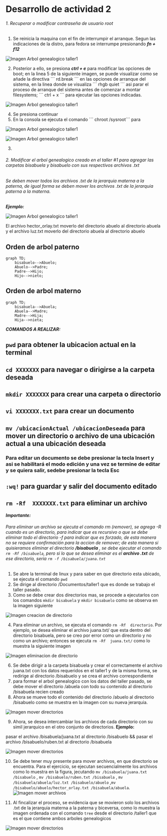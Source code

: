 
# Desarrollo de actividad 2
###### 1. Recuperar o modificar contraseña de usuario root

1. Se reinicia la maquina con el fin de interrumpir el arranque. Segun las indicaciones de la distro, para fedora se interrumpe presionando ***fn + f12*** 

![Imagen Arbol genealogico taller1](https://github.com/HectorBlandon/linux1/blob/66a2173f78a956a902c06238b187956df765496d/Seguimiento/1/Taller1Linux/Captura9.PNG)

2. Posterior a ello, se presiona ***ctrl + e*** para modificar las opciones de boot; en la linea 5 de la siguiente imagen, se puede visualizar como se añade la directiva ´´´ rd.break ´´´ en las opciones de arranque del sistema, en la linea donde se visualiza ´´´ rhgb quiet ´´´  asi parar el proceso de arranque del sistema antes de comenzar a montar filesystems; ´´´ ctrl + x ´´´ para ejecutar las opciones indicadas.

![Imagen Arbol genealogico taller1](https://github.com/HectorBlandon/linux1/blob/66a2173f78a956a902c06238b187956df765496d/Seguimiento/1/Taller1Linux/Captura11.PNG)
 
 
4. Se presiona continuar
5. En la consola se ejecuta el comando ´´´ chroot /sysroot´´´  para 

![Imagen Arbol genealogico taller1](https://github.com/HectorBlandon/linux1/blob/66a2173f78a956a902c06238b187956df765496d/Seguimiento/1/Taller1Linux/Captura11.PNG)


![Imagen Arbol genealogico taller1](https://github.com/HectorBlandon/linux1/blob/66a2173f78a956a902c06238b187956df765496d/Seguimiento/1/Taller1Linux/Captura11.PNG)

3. 
###### 2. Modificar el arbol genealogico creado en el taller #1 para agregar las carpetas bisabuela y bisabuelo con sus respectivos archivos .txt

###### Se deben mover todos los archivos .txt de la jerarquia materna a la paterna, de igual forma se deben mover los archivos .txt de la jerarquia paterna a la materna.
***Ejemplo:***

![Imagen Arbol genealogico taller1](https://github.com/HectorBlandon/linux1/blob/66a2173f78a956a902c06238b187956df765496d/Seguimiento/1/Taller1Linux/Captura7.PNG)

El archivo hector_orlay.txt moverlo del directorio abuelo al directorio abuela y el archivo luz.txt moverlo del directorio abuela al directorio abuelo
## Orden de arbol paterno

```mermaid
graph TD;
    bisabuelo-->Abuelo;
    Abuelo-->Padre;
    Padre-->Hijo;
    Hijo-->nieto;
```
## Orden de arbol materno

```mermaid
graph TD;
    bisabuela-->Abuela;
    Abuela-->Madre;
    Madre-->Hija;
    Hija-->nieta;
```

***COMANDOS A REALIZAR:***
## ``` pwd ``` para obtener la ubicacion actual en la terminal
## ``` cd XXXXXXX ``` para navegar o dirigirse a la carpeta deseada
## ``` mkdir XXXXXXX ``` para crear una carpeta o directorio
## ``` vi XXXXXXX.txt ``` para crear un documento
## ``` mv /ubicacionActual /ubicacionDeseada ``` para mover un directorio o archivo de una ubicación actual a una ubicación deseada
### Para editar un documento se debe presionar la tecla **Insert** y asi se habilitará el modo edición y una vez se termine de editar y se quiera salir, sedebe presionar la tecla **Esc**
## ``` :wq! ``` para guardar y salir del documento editado
## ``` rm -Rf  XXXXXXX.txt ``` para eliminar un archivo
***Importante:***
###### Para eliminar un archivo se ejecuta el comando rm (remover), se agrega -R cuando es un directorio, para indicar que es recursivo o que se debe eliminar todo el directorio -f para indicar que es forzado, de esta manera no se requiere confirmación para la accion de remover; de esta manera si quisieramos eliminar el directorio **/bisabuela** , se debe ejecutar el comando  ``` rm -Rf /bisabuela ```, pero si lo que se desea eliminar es el **archivo .txt** de ese directorio, seria  ``` rm -f /bisabuela/juana.txt ```



1. Se abre la terminal de linux y para saber en que directorio esta ubicado, se ejecuta el comando  ``` pwd ```
2. Se dirige al directorio /Documentos/taller1 que es donde se trabajo el taller pasado.
3. Como se debe crear dos directorios mas, se procede a ejecutarlos con los comandos ``` mkdir bisabuela ``` y ``` mkdir bisabuelo ``` como se observa en la imagen siguiente 

![Imagen creacion de directorio](https://github.com/HectorBlandon/linux1/blob/2c7e702683cd8bff4c637c3107448f531febcde2/Seguimiento/2/Taller2Linux/Captura1.PNG)

4. Para eliminar un archivo, se ejecuta el comando ``` rm -Rf  directorio ```. Por ejemplo, se desea eliminar el archivo juana.txt/ que esta dentro del directorio bisabuela, pero se creo por error como un directorio y no como un archivo; entonces se ejecuta ``` rm -Rf  juana.txt/ ``` como lo muestra la siguiente imagen

![Imagen eliminacion de directorio](https://github.com/HectorBlandon/linux1/blob/2c7e702683cd8bff4c637c3107448f531febcde2/Seguimiento/2/Taller2Linux/Captura3.PNG)


6. Se debe dirigir a la carpeta bisabuela y crear el correctamente el archivo juana.txt con los datos requeridos en el taller1 y de la misma forma, se redirige al directorio /bisabuelo y se crea el archivo correspondiente
7. para formar el arbol genealogico con los datos del taller pasado, se debe mover el directorio /abuela con todo su contenido al directorio /bisabuela recien creado
8. Ahora se mueve todo el contenido del directorio /abuelo al directorio /bisabuelo como se muestra en la imagen con su nueva jerarquia.

![Imagen mover directorios](https://github.com/HectorBlandon/linux1/blob/2c7e702683cd8bff4c637c3107448f531febcde2/Seguimiento/2/Taller2Linux/Captura2.PNG)

9. Ahora, se desea intercambiar los archivos de cada directorio con su simil jerarquico en el otro conjunto de directorios. **Ejemplo:**

pasar el archivo /bisabuela/juana.txt al directorio /bisabuelo  && pasar el archivo /bisabuelo/ruben.txt al directorio /bisabuela

![Imagen mover directorios](https://github.com/HectorBlandon/linux1/blob/2c7e702683cd8bff4c637c3107448f531febcde2/Seguimiento/2/Taller2Linux/Captura4.PNG)

10. Se debe tener muy presente para mover archivos, en que directorio se encuentra. Para el ejercicio, se ejecutan secuencialmente los archivos como lo muestra en la figura, jecutando ``` mv /bisabuela/juana.txt /bisabuelo ``` , ``` mv /bisabuelo/ruben.txt /bisabuela ``` , ``` mv /bisabuela/abuela/luz.txt /bisabuelo/abuelo ``` ,``` mv /bisabuelo/abuelo/hector_orlay.txt /bisabuela/abuela ```. 
![Imagen mover archivos](https://github.com/HectorBlandon/linux1/blob/2c7e702683cd8bff4c637c3107448f531febcde2/Seguimiento/2/Taller2Linux/Captura7.PNG)

11. Al fincalizar el proceso, se evidencia que se movieron solo los archivos .txt de la jerarquia materna a la paterna y biceversa, como lo muestra la imagen ordenada con el comando  ``` tree ``` desde el directorio /taller1 que es el que contiene ambos arboles genealogicos

![Imagen mover directorios](https://github.com/HectorBlandon/linux1/blob/2c7e702683cd8bff4c637c3107448f531febcde2/Seguimiento/2/Taller2Linux/Captura8.PNG)
